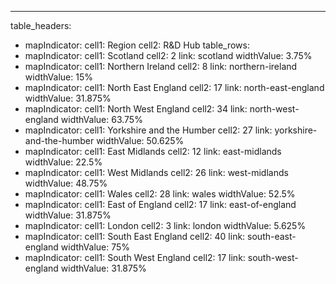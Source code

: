 ---
table_headers:
 - mapIndicator:
   cell1: Region
   cell2: R&D Hub
table_rows:
 - mapIndicator:
   cell1: Scotland
   cell2: 2
   link: scotland
   widthValue: 3.75%
 - mapIndicator:
   cell1: Northern Ireland
   cell2: 8
   link: northern-ireland
   widthValue: 15%
 - mapIndicator:
   cell1: North East England
   cell2: 17
   link: north-east-england
   widthValue: 31.875%
 - mapIndicator:
   cell1: North West England
   cell2: 34
   link: north-west-england
   widthValue: 63.75%
 - mapIndicator:
   cell1: Yorkshire and the Humber
   cell2: 27
   link: yorkshire-and-the-humber
   widthValue: 50.625%
 - mapIndicator:
   cell1: East Midlands
   cell2: 12
   link: east-midlands
   widthValue: 22.5%
 - mapIndicator:
   cell1: West Midlands
   cell2: 26
   link: west-midlands
   widthValue: 48.75%
 - mapIndicator:
   cell1: Wales
   cell2: 28
   link: wales
   widthValue: 52.5%
 - mapIndicator:
   cell1: East of England
   cell2: 17
   link: east-of-england
   widthValue: 31.875%
 - mapIndicator:
   cell1: London
   cell2: 3
   link: london
   widthValue: 5.625%
 - mapIndicator:
   cell1: South East England
   cell2: 40
   link: south-east-england
   widthValue: 75%
 - mapIndicator:
   cell1: South West England
   cell2: 17
   link: south-west-england
   widthValue: 31.875%
